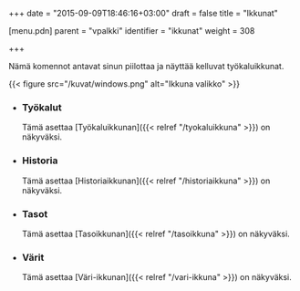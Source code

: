 +++
date = "2015-09-09T18:46:16+03:00"
draft = false
title = "Ikkunat"

[menu.pdn]
    parent = "vpalkki"
    identifier = "ikkunat"
    weight = 308

+++

Nämä komennot antavat sinun piilottaa ja näyttää kelluvat työkaluikkunat.

{{< figure src="/kuvat/windows.png" alt="Ikkuna valikko" >}}

* ### Työkalut

    Tämä asettaa [Työkaluikkunan]({{< relref "/tyokaluikkuna" >}}) on näkyväksi.

* ### Historia

    Tämä asettaa [Historiaikkunan]({{< relref "/historiaikkuna" >}}) on näkyväksi.

* ### Tasot

    Tämä asettaa [Tasoikkunan]({{< relref "/tasoikkuna" >}}) on näkyväksi.

* ### Värit

    Tämä asettaa [Väri-ikkunan]({{< relref "/vari-ikkuna" >}}) on näkyväksi.
